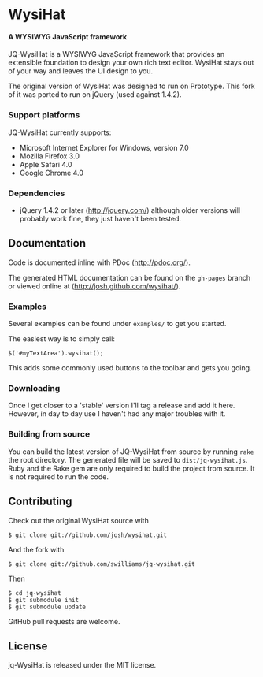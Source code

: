 WysiHat
=======

#### A WYSIWYG JavaScript framework

JQ-WysiHat is a WYSIWYG JavaScript framework that provides an extensible
foundation to design your own rich text editor. WysiHat stays out of your
way and leaves the UI design to you.

The original version of WysiHat was designed to run on Prototype. This fork of it was ported to run on jQuery (used against 1.4.2).

### Support platforms

JQ-WysiHat currently supports:

* Microsoft Internet Explorer for Windows, version 7.0
* Mozilla Firefox 3.0
* Apple Safari 4.0
* Google Chrome 4.0

### Dependencies

* jQuery 1.4.2 or later (http://jquery.com/) although older versions will probably work fine, they just haven't been tested.

## Documentation

Code is documented inline with PDoc (http://pdoc.org/).

The generated HTML documentation can be found on the `gh-pages` branch or viewed online at (http://josh.github.com/wysihat/).

### Examples

Several examples can be found under `examples/` to get you started.

The easiest way is to simply call:

    $('#myTextArea').wysihat();

This adds some commonly used buttons to the toolbar and gets you going.

### Downloading

Once I get closer to a 'stable' version I'll tag a release and add it here. However, in day to day use I haven't had any major troubles with it.

### Building from source

You can build the latest version of JQ-WysiHat from source by running
`rake` the root directory. The generated file will be saved to
`dist/jq-wysihat.js`. Ruby and the Rake gem are only required to build
the project from source. It is not required to run the code.

## Contributing

Check out the original WysiHat source with

    $ git clone git://github.com/josh/wysihat.git

And the fork with

    $ git clone git://github.com/swilliams/jq-wysihat.git

Then

    $ cd jq-wysihat
    $ git submodule init
    $ git submodule update

GitHub pull requests are welcome.

## License

jq-WysiHat is released under the MIT license.
